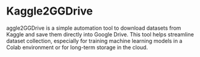 # Kaggle2GGDrive
aggle2GGDrive is a simple automation tool to download datasets from Kaggle and save them directly into Google Drive. This tool helps streamline dataset collection, especially for training machine learning models in a Colab environment or for long-term storage in the cloud.
